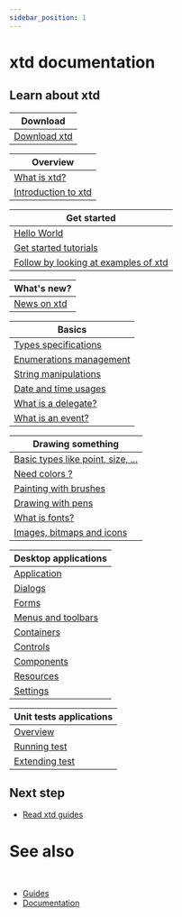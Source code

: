 ```yaml
---
sidebar_position: 1
---
```


# xtd documentation

## Learn about xtd

| Download                        |
| ------------------------------- |
| [Download xtd](/docs/downloads) |

| Overview                                      |
| --------------------------------------------- |
| [What is xtd?](what_is_xtd.md)                |
| [Introduction to xtd](introduction_to_xtd.md) |

| Get started                                                                                               |
| --------------------------------------------------------------------------------------------------------- |
| [Hello World](/docs/documentation/Guides/Get%20started/hello_world)                                       |
| [Get started tutorials](/docs/documentation/Guides/Overview/Tutorials)                                    |
| [Follow by looking at examples of xtd](https://github.com/gammasoft71/xtd/blob/master/examples/README.md) |

| What's new?                                                |
| ---------------------------------------------------------- |
| [News on xtd](/docs/news) |

| Basics                                                                                     |
| ------------------------------------------------------------------------------------------ |
| [Types specifications](/docs/documentation/Guides/xtd.core/Types%20overview/types)         |
| [Enumerations management](/docs/documentation/Guides/xtd.core/Types%20overview/enum_class) |
| [String manipulations](/docs/documentation/Guides/xtd.core/Types%20overview/ustring)       |
| [Date and time usages](/docs/documentation/Guides/xtd.core/Types%20overview/date_time)     |
| [What is a delegate?](/docs/documentation/Guides/xtd.core/Types%20overview/delegates)      |
| [What is an event?](/docs/documentation/Guides/xtd.core/Types%20overview/events)           |

| Drawing something                                                   |
| ------------------------------------------------------------------- |
| [Basic types like point, size, ...](points_sizes_and_rectangles.md) |
| [Need colors ?](colors.md)                                          |
| [Painting with brushes](brushes.md)                                 |
| [Drawing with pens](pens.md)                                        |
| [What is fonts?](fonts.md)                                          |
| [Images, bitmaps and icons](images.md)                              |

| Desktop applications                         |
| -------------------------------------------- |
| [Application](application_overview.md)       |
| [Dialogs](dialogs.md)                        |
| [Forms](forms.md)                            |
| [Menus and toolbars](menus_and_toolbars.md)  |
| [Containers](containers.md)                  |
| [Controls](controls.md)                      |
| [Components](components.md)                  |
| [Resources](resources.md)                    |
| [Settings](settings.md)                      |

| Unit tests applications                                                  |
| ------------------------------------------------------------------------ |
| [Overview](/docs/documentation/Guides/xtd.tunit/Overview/tunit_overview) |
| [Running test](writing_applicaion_running_test.md)                       |
| [Extending test](writing_applicaion_extending_test.md)                   |

## Next step

* [Read xtd guides](/docs/documentation/Guides)

# See also
​
* [Guides](/docs/documentation/Guides)
* [Documentation](/docs/documentation)

[//]: # (https://learn.microsoft.com/en-us/dotnet/desktop/winforms/data/how-to-synchronize-multiple-controls?view=netdesktop-6.0)
